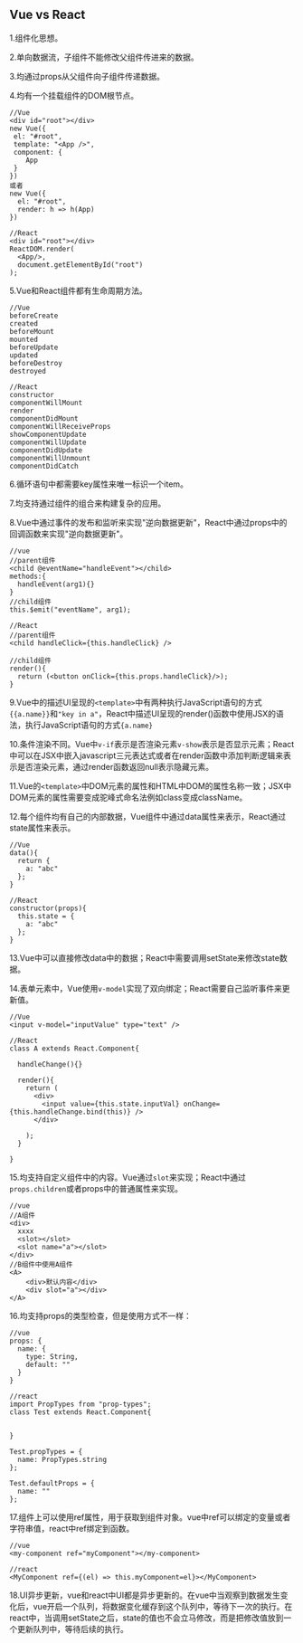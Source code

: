 ## Vue vs React
1.组件化思想。

2.单向数据流，子组件不能修改父组件传进来的数据。

3.均通过props从父组件向子组件传递数据。
  
4.均有一个挂载组件的DOM根节点。    
```
//Vue
<div id="root"></div>
new Vue({
 el: "#root",
 template: "<App />",
 component: {
    App
 }
})
或者
new Vue({
  el: "#root",
  render: h => h(App)
})

//React
<div id="root"></div>
ReactDOM.render(
  <App/>,
  document.getElementById("root")
);
``` 
  
5.Vue和React组件都有生命周期方法。
```
//Vue
beforeCreate
created
beforeMount
mounted
beforeUpdate
updated
beforeDestroy
destroyed

//React
constructor
componentWillMount
render
componentDidMount
componentWillReceiveProps
showComponentUpdate
componentWillUpdate
componentDidUpdate
componentWillUnmount
componentDidCatch
```
6.循环语句中都需要key属性来唯一标识一个item。

7.均支持通过组件的组合来构建复杂的应用。

8.Vue中通过事件的发布和监听来实现"逆向数据更新"，React中通过props中的回调函数来实现"逆向数据更新"。  
```
//vue
//parent组件
<child @eventName="handleEvent"></child>
methods:{
  handleEvent(arg1){}
}
//child组件
this.$emit("eventName", arg1);

//React
//parent组件
<child handleClick={this.handleClick} />

//child组件
render(){
  return (<button onClick={this.props.handleClick}/>);
}
```

9.Vue中的描述UI呈现的`<template>`中有两种执行JavaScript语句的方式`{{a.name}}`和`"key in a"`，React中描述UI呈现的render()函数中使用JSX的语法，执行JavaScript语句的方式`{a.name}`

10.条件渲染不同。Vue中`v-if`表示是否渲染元素`v-show`表示是否显示元素；React中可以在JSX中嵌入javascript三元表达式或者在render函数中添加判断逻辑来表示是否渲染元素，通过render函数返回null表示隐藏元素。

11.Vue的`<template>`中DOM元素的属性和HTML中DOM的属性名称一致；JSX中DOM元素的属性需要变成驼峰式命名法例如class变成className。

12.每个组件均有自己的内部数据，Vue组件中通过data属性来表示，React通过state属性来表示。   
```
//Vue
data(){
  return {
    a: "abc"
  };
}

//React
constructor(props){
  this.state = {
    a: "abc"
  };
}
``` 

13.Vue中可以直接修改data中的数据；React中需要调用setState来修改state数据。

14.表单元素中，Vue使用`v-model`实现了双向绑定；React需要自己监听事件来更新值。  
```
//Vue
<input v-model="inputValue" type="text" />

//React
class A extends React.Component{

  handleChange(){}

  render(){
    return (
      <div>
        <input value={this.state.inputVal} onChange={this.handleChange.bind(this)} />
      </div>
 
    );
  }

}
```

15.均支持自定义组件中的内容。Vue通过`slot`来实现；React中通过`props.children`或者props中的普通属性来实现。
```
//vue
//A组件
<div>
  xxxx
  <slot></slot>
  <slot name="a"></slot>
</div>
//B组件中使用A组件
<A>
	<div>默认内容</div>
    <div slot="a"></div>
</A>
```

16.均支持props的类型检查，但是使用方式不一样：  
```
//vue
props: {
  name: {
    type: String,
    default: ""
  }
}

//react
import PropTypes from "prop-types";
class Test extends React.Component{


}

Test.propTypes = {
  name: PropTypes.string
};

Test.defaultProps = {
  name: ""
};
```

17.组件上可以使用ref属性，用于获取到组件对象。vue中ref可以绑定的变量或者字符串值，react中ref绑定到函数。  
```
//vue
<my-component ref="myComponent"></my-component>

//react
<MyComponent ref={(el) => this.myComponent=el}></MyComponent>
```

18.UI异步更新，vue和react中UI都是异步更新的。在vue中当观察到数据发生变化后，vue开启一个队列，将数据变化缓存到这个队列中，等待下一次的执行。在react中，当调用setState之后，state的值也不会立马修改，而是把修改值放到一个更新队列中，等待后续的执行。





